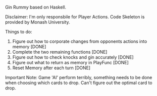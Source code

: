Gin Rummy based on Haskell.

Disclaimer: I'm only responsbile for Player Actions. Code Skeleton is provided by Monash University.


Things to do:

1) Figure out how to corporate changes from opponents actions into memory [DONE]
2) Complete the two remaining functions [DONE]
3) Figure out how to check knocks and gin accurately [DONE]
4) Figure out what to return as memory in PlayFunc [DONE]
5) Reset Memory after each turn [DONE]


Important Note: Game 'AI' perform terribly, something needs to be done when choosing which cards to drop.
Can't figure out the optimal card to drop.
